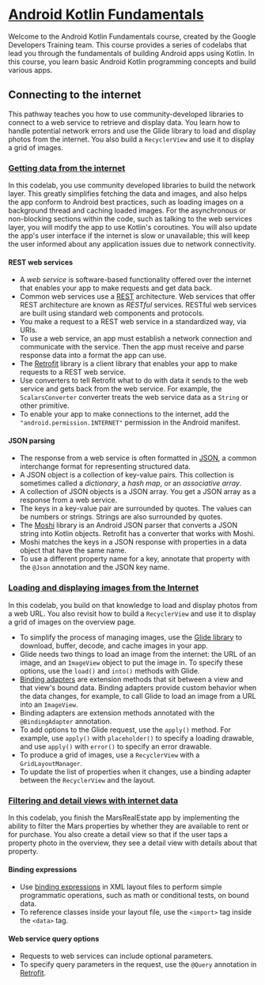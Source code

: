 # [Android Kotlin Fundamentals](https://developer.android.com/codelabs/kotlin-android-training-welcome)

Welcome to the Android Kotlin Fundamentals course, created by the Google Developers Training team. This course provides a series of codelabs that lead you through the fundamentals of building Android apps using Kotlin. In this course, you learn basic Android Kotlin programming concepts and build various apps.

## Connecting to the internet

This pathway teaches you how to use community-developed libraries to connect to a web service to retrieve and display data. You learn how to handle potential network errors and use the Glide library to load and display photos from the internet. You also build a `RecyclerView` and use it to display a grid of images.

### [Getting data from the internet](https://developer.android.com/codelabs/kotlin-android-training-internet-data)

In this codelab, you use community developed libraries to build the network layer. This greatly simplifies fetching the data and images, and also helps the app conform to Android best practices, such as loading images on a background thread and caching loaded images. For the asynchronous or non-blocking sections within the code, such as talking to the web services layer, you will modify the app to use Kotlin's coroutines. You will also update the app's user interface if the internet is slow or unavailable; this will keep the user informed about any application issues due to network connectivity.

#### REST web services

- A *web service* is software-based functionality offered over the internet that enables your app to make requests and get data back.
- Common web services use a [REST](https://en.wikipedia.org/wiki/Representational_state_transfer) architecture. Web services that offer REST architecture are known as *RESTful* services. RESTful web services are built using standard web components and protocols.
- You make a request to a REST web service in a standardized way, via URIs.
- To use a web service, an app must establish a network connection and communicate with the service. Then the app must receive and parse response data into a format the app can use.
- The [Retrofit](https://square.github.io/retrofit/) library is a client library that enables your app to make requests to a REST web service.
- Use converters to tell Retrofit what to do with data it sends to the web service and gets back from the web service. For example, the `ScalarsConverter` converter treats the web service data as a `String` or other primitive.
- To enable your app to make connections to the internet, add the `"android.permission.INTERNET"` permission in the Android manifest.

#### JSON parsing

- The response from a web service is often formatted in [JSON](https://www.json.org/), a common interchange format for representing structured data.
- A JSON object is a collection of key-value pairs. This collection is sometimes called a *dictionary*, a *hash map*, or an *associative array*.
- A collection of JSON objects is a JSON array. You get a JSON array as a response from a web service.
- The keys in a key-value pair are surrounded by quotes. The values can be numbers or strings. Strings are also surrounded by quotes.
- The [Moshi](https://github.com/square/moshi) library is an Android JSON parser that converts a JSON string into Kotlin objects. Retrofit has a converter that works with Moshi.
- Moshi matches the keys in a JSON response with properties in a data object that have the same name.
- To use a different property name for a key, annotate that property with the `@Json` annotation and the JSON key name.

### [Loading and displaying images from the Internet](https://developer.android.com/codelabs/kotlin-android-training-internet-images)

In this codelab, you build on that knowledge to load and display photos from a web URL. You also revisit how to build a `RecyclerView` and use it to display a grid of images on the overview page.

- To simplify the process of managing images, use the [Glide library](https://github.com/bumptech/glide) to download, buffer, decode, and cache images in your app.
- Glide needs two things to load an image from the internet: the URL of an image, and an `ImageView` object to put the image in. To specify these options, use the `load()` and `into()` methods with Glide.
- [Binding adapters](https://developer.android.com/topic/libraries/data-binding/binding-adapters) are extension methods that sit between a view and that view's bound data. Binding adapters provide custom behavior when the data changes, for example, to call Glide to load an image from a URL into an `ImageView`.
- Binding adapters are extension methods annotated with the `@BindingAdapter` annotation.
- To add options to the Glide request, use the `apply()` method. For example, use `apply()` with `placeholder()` to specify a loading drawable, and use `apply()` with `error()` to specify an error drawable.
- To produce a grid of images, use a `RecyclerView` with a `GridLayoutManager`.
- To update the list of properties when it changes, use a binding adapter between the `RecyclerView` and the layout.

### [Filtering and detail views with internet data](https://developer.android.com/codelabs/kotlin-android-training-internet-filtering)

In this codelab, you finish the MarsRealEstate app by implementing the ability to filter the Mars properties by whether they are available to rent or for purchase. You also create a detail view so that if the user taps a property photo in the overview, they see a detail view with details about that property.

#### Binding expressions

- Use [binding expressions](https://developer.android.com/topic/libraries/data-binding/expressions) in XML layout files to perform simple programmatic operations, such as math or conditional tests, on bound data.
- To reference classes inside your layout file, use the `<import>` tag inside the `<data>` tag.

#### Web service query options

- Requests to web services can include optional parameters.
- To specify query parameters in the request, use the `@Query` annotation in [Retrofit](https://square.github.io/retrofit/).